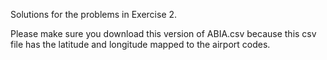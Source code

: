 Solutions for the problems in Exercise 2. 

Please make sure you download this version of ABIA.csv because this csv file has the latitude and longitude mapped to the airport codes. 